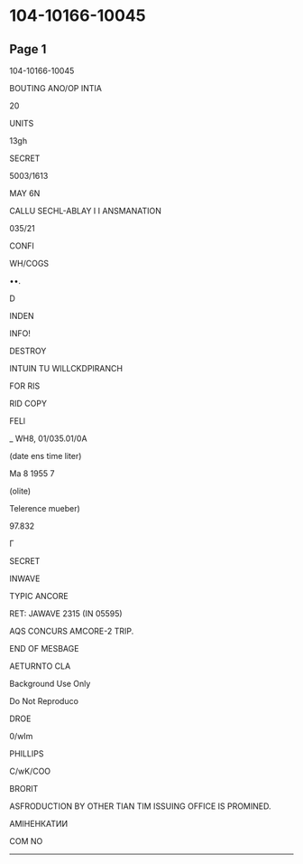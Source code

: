 # 104-10166-10045

## Page 1

104-10166-10045

BOUTING ANO/OP INTIA

20

UNITS

13gh

SECRET

5003/1613

MAY 6N

CALLU SECHL-ABLAY I I ANSMANATION

035/21

CONFI

WH/COGS

••.

D

INDEN

INFO!

DESTROY

INTUIN TU WILLCKDPIRANCH

FOR RIS

RID COPY

FELl

_ WH8, 01/035.01/0A

(date ens time liter)

Ma 8 1955 7

(olite)

Telerence mueber)

97.832

Г

SECRET

INWAVE

TYPIC ANCORE

RET: JAWAVE 2315 (IN 05595)

AQS CONCURS AMCORE-2 TRIP.

END OF MESBAGE

AETURNTO CLA

Background Use Only

Do Not Reproduco

DROE

0/wIm

PHILLIPS

C/wK/COO

BRORIT

ASFRODUCTION BY OTHER TIAN TIM ISSUING OFFICE IS PROMINED.

АМІНЕНКАТИИ

COM NO

---

